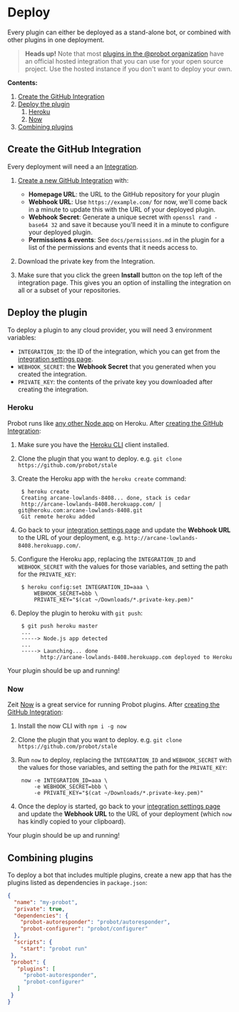 # Deploy

Every plugin can either be deployed as a stand-alone bot, or combined with other plugins in one deployment.

> **Heads up!** Note that most [plugins in the @probot organization](https://github.com/search?q=topic%3Aprobot-plugin+org%3Aprobot&type=Repositories) have an official hosted integration that you can use for your open source project. Use the hosted instance if you don't want to deploy your own.

**Contents:**

1. [Create the GitHub Integration](#create-the-github-integration)
1. [Deploy the plugin](#deploy-the-plugin)
    1. [Heroku](#heroku)
    1. [Now](#now)
1. [Combining plugins](#combining-plugins)

## Create the GitHub Integration

Every deployment will need a an [Integration](https://developer.github.com/early-access/integrations/).

1. [Create a new GitHub Integration](https://github.com/settings/integrations/new) with:
    - **Homepage URL**: the URL to the GitHub repository for your plugin
    - **Webhook URL**: Use `https://example.com/` for now, we'll come back in a minute to update this with the URL of your deployed plugin.
    - **Webhook Secret**: Generate a unique secret with `openssl rand -base64 32` and save it because you'll need it in a minute to configure your deployed plugin.
    - **Permissions & events**: See `docs/permissions.md` in the plugin for a list of the permissions and events that it needs access to.

1. Download the private key from the Integration.

1. Make sure that you click the green **Install** button on the top left of the integration page. This gives you an option of installing the integration on all or a subset of your repositories.

## Deploy the plugin

To deploy a plugin to any cloud provider, you will need 3 environment variables:

- `INTEGRATION_ID`: the ID of the integration, which you can get from the [integration settings page](https://github.com/settings/integrations).
- `WEBHOOK_SECRET`: the **Webhook Secret** that you generated when you created the integration.
- `PRIVATE_KEY`: the contents of the private key you downloaded after creating the integration.

### Heroku

Probot runs like [any other Node app](https://devcenter.heroku.com/articles/deploying-nodejs) on Heroku. After [creating the GitHub Integration](#create-the-github-integration):

1. Make sure you have the [Heroku CLI](https://devcenter.heroku.com/articles/heroku-cli) client installed.

1. Clone the plugin that you want to deploy. e.g. `git clone https://github.com/probot/stale`

1. Create the Heroku app with the `heroku create` command:

        $ heroku create
        Creating arcane-lowlands-8408... done, stack is cedar
        http://arcane-lowlands-8408.herokuapp.com/ | git@heroku.com:arcane-lowlands-8408.git
        Git remote heroku added

1. Go back to your [integration settings page](https://github.com/settings/integrations) and update the **Webhook URL** to the URL of your deployment, e.g. `http://arcane-lowlands-8408.herokuapp.com/`.

1. Configure the Heroku app, replacing the `INTEGRATION_ID` and `WEBHOOK_SECRET` with the values for those variables, and setting the path for the `PRIVATE_KEY`:

        $ heroku config:set INTEGRATION_ID=aaa \
            WEBHOOK_SECRET=bbb \
            PRIVATE_KEY="$(cat ~/Downloads/*.private-key.pem)"

1. Deploy the plugin to heroku with `git push`:

        $ git push heroku master
        ...
        -----> Node.js app detected
        ...
        -----> Launching... done
              http://arcane-lowlands-8408.herokuapp.com deployed to Heroku

Your plugin should be up and running!

### Now

Zeit [Now](http://zeit.co/now) is a great service for running Probot plugins. After [creating the GitHub Integration](#create-the-github-integration):

1. Install the now CLI with `npm i -g now`

1. Clone the plugin that you want to deploy. e.g. `git clone https://github.com/probot/stale`

1. Run `now` to deploy, replacing the `INTEGRATION_ID` and `WEBHOOK_SECRET` with the values for those variables, and setting the path for the `PRIVATE_KEY`:

        now -e INTEGRATION_ID=aaa \
            -e WEBHOOK_SECRET=bbb \
            -e PRIVATE_KEY="$(cat ~/Downloads/*.private-key.pem)"

1. Once the deploy is started, go back to your [integration settings page](https://github.com/settings/integrations) and update the **Webhook URL** to the URL of your deployment (which `now` has kindly copied to your clipboard).

Your plugin should be up and running!

## Combining plugins

To deploy a bot that includes multiple plugins, create a new app that has the plugins listed as dependencies in `package.json`:

```json
{
  "name": "my-probot",
  "private": true,
  "dependencies": {
    "probot-autoresponder": "probot/autoresponder",
    "probot-configurer": "probot/configurer"
  },
  "scripts": {
    "start": "probot run"
 },
 "probot": {
   "plugins": [
     "probot-autoresponder",
     "probot-configurer"
   ]
 }
}
```

